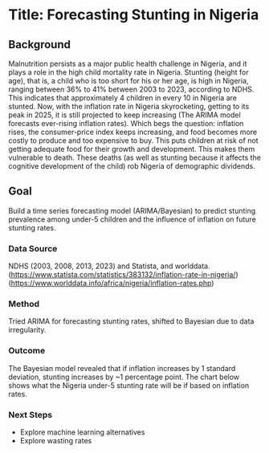 # Title: Forecasting Stunting in Nigeria

## Background
Malnutrition persists as a major public health challenge in Nigeria, and it plays a role in the high child mortality rate in Nigeria. Stunting (height for age), that is, a child who is too short for his or her age, is high in Nigeria, ranging between 36% to 41% between 2003 to 2023, according to NDHS. This indicates that approximately 4 children in every 10 in Nigeria are stunted. Now, with the inflation rate in Nigeria skyrocketing, getting to its peak in 2025, it is still projected to keep increasing (The ARIMA model forecasts ever-rising inflation rates). Which begs the question: inflation rises, the consumer-price index keeps increasing, and food becomes more costly to produce and too expensive to buy. This puts children at risk of not getting adequate food for their growth and development. This makes them vulnerable to death. These deaths (as well as stunting because it affects the cognitive development of the child) rob Nigeria of demographic dividends.

## Goal
Build a time series forecasting model (ARIMA/Bayesian) to predict stunting prevalence among under-5 children and the influence of inflation on future stunting rates.

### Data Source
NDHS (2003, 2008, 2013, 2023) and Statista, and worlddata. (https://www.statista.com/statistics/383132/inflation-rate-in-nigeria/) (https://www.worlddata.info/africa/nigeria/inflation-rates.php)

### Method
Tried ARIMA for forecasting stunting rates, shifted to Bayesian due to data irregularity.

### Outcome
The Bayesian model revealed that if inflation increases by 1 standard deviation, stunting increases by ~1 percentage point. The chart below shows what the Nigeria under-5 stunting rate will be if based on inflation rates.


### Next Steps
- Explore machine learning alternatives
- Explore wasting rates
